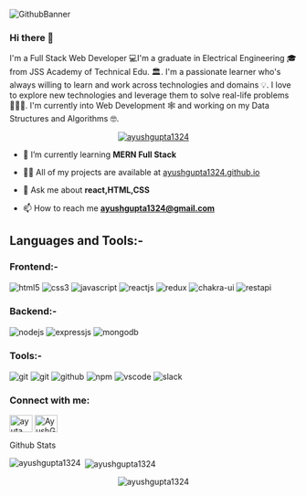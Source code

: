 ![GithubBanner](https://user-images.githubusercontent.com/112663758/209858397-dadceed0-7a64-40ce-b911-1a016c2b9f6d.gif)

### Hi there 👋 

I'm a Full Stack Web Developer 💻I'm a graduate in Electrical Engineering 🎓 from JSS Academy of Technical Edu. 🏛. I'm a passionate learner who's always willing to learn and work across technologies and domains 💡. I love to explore new technologies and leverage them to solve real-life problems 👨🏻‍💻. I'm currently into Web Development 🕸️ and working on my Data Structures and Algorithms 🤓.

<p align="center"> <a href="https://github.com/ryo-ma/github-profile-trophy"><img src="https://github-profile-trophy.vercel.app/?username=ayushgupta1324" alt="ayushgupta1324" /></a> </p>

- 🌱 I’m currently learning **MERN Full Stack**

- 👨‍💻 All of my projects are available at [ayushgupta1324.github.io](https://ayushgupta1324.github.io)

- 💬 Ask me about **react,HTML,CSS**

- 📫 How to reach me **ayushgupta1324@gmail.com**

## Languages and Tools:-
<div >
 <div ><h3>Frontend:-</h3>
 <img src="https://img.shields.io/badge/html5-%23E34F26.svg?style=for-the-badge&logo=html5&logoColor=white" align="center" alt="html5">
 <img src = "https://img.shields.io/badge/css3-%231572B6.svg?style=for-the-badge&logo=css3&logoColor=white" align="center" alt="css3">
  <img src ="https://img.shields.io/badge/javascript-%23323330.svg?style=for-the-badge&logo=javascript&logoColor=%23F7DF1E" align="center" alt="javascript">
 <img src="https://img.shields.io/badge/React-20232A?style=for-the-badge&logo=react&logoColor=61DAFB"  align="center" alt="reactjs" />
 <img src="https://img.shields.io/badge/Redux-593D88?style=for-the-badge&logo=redux&logoColor=white"  align="center" alt="redux" />
 <img src = "https://img.shields.io/badge/chakra ui-%234ED1C5.svg?style=for-the-badge&logo=chakraui&logoColor=white" align="center" alt="chakra-ui"/>
 <img src="https://img.shields.io/badge/rest api-%23000000.svg?style=for-the-badge&logo=flask&logoColor=white" align="center" alt="restapi"/>  
</div>

  <div ><h3>Backend:-</h3> 
<img src="https://img.shields.io/badge/Node.js-339933?style=for-the-badge&logo=nodedotjs&logoColor=white" align="center" alt="nodejs" />
<img src="https://img.shields.io/badge/Express.js-000000?style=for-the-badge&logo=express&logoColor=white" align="center" alt="expressjs"/>
<img src="https://img.shields.io/badge/MongoDB-4EA94B?style=for-the-badge&logo=mongodb&logoColor=white" align="center" alt="mongodb"/>

 </div>
  <div ><h3>Tools:-</h3> 
   
   <img src="https://img.shields.io/badge/netlify-%23000000.svg?style=for-the-badge&logo=netlify&logoColor=#00C7B7" align="center" alt="git"/>
   <img src="https://img.shields.io/badge/Git-f44d27?style=for-the-badge&logo=git&logoColor=white"  align="center" alt="git"/>
   <img src="https://img.shields.io/badge/GitHub-100000?style=for-the-badge&logo=github&logoColor=white"  align="center" alt="github"/>
   <img src = "https://img.shields.io/badge/NPM-%23000000.svg?style=for-the-badge&logo=npm&logoColor=white" align="center" alt="npm">
   <img src="https://img.shields.io/badge/Visual%20Studio-5C2D91.svg?style=for-the-badge&logo=visual-studio&logoColor=white"  align="center" alt="vscode"/>
   <img src="https://img.shields.io/badge/Slack-4A154B?style=for-the-badge&logo=slack&logoColor=white" align="center" alt="slack"/>
 </div>
</div>


<h3 align="left">Connect with me:</h3>
<p align="left">
<a href="https://www.linkedin.com/in/ayuta/" target="blank"><img align="center" src="https://raw.githubusercontent.com/rahuldkjain/github-profile-readme-generator/master/src/images/icons/Social/linked-in-alt.svg" alt="ayuta" height="30" width="40" /></a>
 <a href="https://twitter.com/AyushGupta___" target="blank"><img align="center" src="https://raw.githubusercontent.com/rahuldkjain/github-profile-readme-generator/master/src/images/icons/Social/twitter.svg" alt="AyushGupta__" height="30" width="40" /></a>
</p

 <h3 align="left">Github Stats</h3>
<p><img align="left" src="https://github-readme-stats.vercel.app/api/top-langs?username=ayushgupta1324&show_icons=true&locale=en&layout=compact" alt="ayushgupta1324" /></p>

<p>&nbsp;<img align="center" src="https://github-readme-stats.vercel.app/api?username=ayushgupta1324&show_icons=true&locale=en" alt="ayushgupta1324" /></p>

<p align="center"> <img src="https://komarev.com/ghpvc/?username=ayushgupta1324&label=Profile%20views&color=0e75b6&style=flat" alt="ayushgupta1324" /> </p>


<!--
**ayushgupta1324/ayushgupta1324** is a ✨ _special_ ✨ repository because its `README.md` (this file) appears on your GitHub profile.

<p><img align="center" src="https://github-readme-streak-stats.herokuapp.com/?user=ayushgupta1324&" alt="ayushgupta1324" /></p> 

Here are some ideas to get you started:

- 🔭 I’m currently working on ...
- 🌱 I’m currently learning MERN Stack
- 👯 I’m looking to collaborate on FrontEnd Projects
- 🤔 I’m looking for help with ...
- 💬 Ask me about ...
- 📫 How to reach me: ...
- 😄 Pronouns: ...
- ⚡ Fun fact: ...
-->
